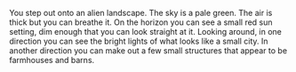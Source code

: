 You step out onto an alien landscape. The sky is a pale green. The air is thick
but you can breathe it. On the horizon you can see a small red sun setting, dim
enough that you can look straight at it. Looking around, in one direction you
can see the bright lights of what looks like a small city. In another direction
you can make out a few small structures that appear to be farmhouses and barns.
